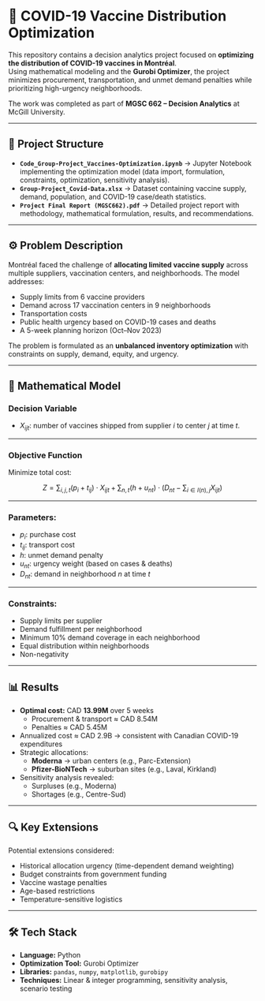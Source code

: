 # 📘 COVID-19 Vaccine Distribution Optimization

This repository contains a decision analytics project focused on **optimizing the distribution of COVID-19 vaccines in Montréal**.  
Using mathematical modeling and the **Gurobi Optimizer**, the project minimizes procurement, transportation, and unmet demand penalties while prioritizing high-urgency neighborhoods.

The work was completed as part of **MGSC 662 – Decision Analytics** at McGill University.

---

## 📂 Project Structure

- **`Code_Group-Project_Vaccines-Optimization.ipynb`** → Jupyter Notebook implementing the optimization model (data import, formulation, constraints, optimization, sensitivity analysis).  
- **`Group-Project_Covid-Data.xlsx`** → Dataset containing vaccine supply, demand, population, and COVID-19 case/death statistics.  
- **`Project Final Report (MGSC662).pdf`** → Detailed project report with methodology, mathematical formulation, results, and recommendations.  

---

## ⚙️ Problem Description

Montréal faced the challenge of **allocating limited vaccine supply** across multiple suppliers, vaccination centers, and neighborhoods. The model addresses:

- Supply limits from 6 vaccine providers  
- Demand across 17 vaccination centers in 9 neighborhoods  
- Transportation costs  
- Public health urgency based on COVID-19 cases and deaths  
- A 5-week planning horizon (Oct–Nov 2023)  

The problem is formulated as an **unbalanced inventory optimization** with constraints on supply, demand, equity, and urgency.

---

## 🔢 Mathematical Model

### Decision Variable
- $X_{ijt}$: number of vaccines shipped from supplier *i* to center *j* at time *t*.  

---

### Objective Function  

Minimize total cost:

$$
Z = \sum_{i,j,t} (p_i + t_{ij}) \cdot X_{ijt} \;+\;
\sum_{n,t} (h + u_{nt}) \cdot \Big(D_{nt} - \sum_{i \in I(n), j} X_{ijt}\Big)
$$

---

### Parameters:  

- $p_i$: purchase cost  
- $t_{ij}$: transport cost  
- $h$: unmet demand penalty  
- $u_{nt}$: urgency weight (based on cases & deaths)  
- $D_{nt}$: demand in neighborhood *n* at time *t*  

---

### Constraints: 
- Supply limits per supplier  
- Demand fulfillment per neighborhood  
- Minimum 10% demand coverage in each neighborhood  
- Equal distribution within neighborhoods  
- Non-negativity  

---

## 📊 Results

- **Optimal cost:** CAD **13.99M** over 5 weeks  
  - Procurement & transport ≈ CAD 8.54M  
  - Penalties ≈ CAD 5.45M  
- Annualized cost ≈ CAD 2.9B → consistent with Canadian COVID-19 expenditures  
- Strategic allocations:  
  - **Moderna** → urban centers (e.g., Parc-Extension)  
  - **Pfizer-BioNTech** → suburban sites (e.g., Laval, Kirkland)  
- Sensitivity analysis revealed:  
  - Surpluses (e.g., Moderna)  
  - Shortages (e.g., Centre-Sud)  

---

## 🔍 Key Extensions

Potential extensions considered:  
- Historical allocation urgency (time-dependent demand weighting)  
- Budget constraints from government funding  
- Vaccine wastage penalties  
- Age-based restrictions  
- Temperature-sensitive logistics  

---

## 🛠️ Tech Stack

- **Language:** Python  
- **Optimization Tool:** Gurobi Optimizer  
- **Libraries:** `pandas`, `numpy`, `matplotlib`, `gurobipy`  
- **Techniques:** Linear & integer programming, sensitivity analysis, scenario testing  

